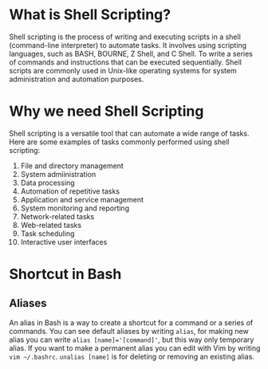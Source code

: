 # What is Shell Scripting?
Shell scripting is the process of writing and executing scripts in a shell (command-line interpreter) to automate tasks. It involves using scripting languages, such as BASH, BOURNE, Z Shell, and C Shell. To write a series of commands and instructions that can be executed sequentially. Shell scripts are commonly used in Unix-like operating systems for system administration and automation purposes.

# Why we need Shell Scripting
Shell scripting is a versatile tool that can automate a wide range of tasks. Here are some examples of tasks commonly performed using shell scripting:
1. File and directory management
2. System admiinistration
3. Data processing
4. Automation of repetitive tasks
5. Application and service management
6. System monitoring and reporting
7. Network-related tasks
8. Web-related tasks
9. Task scheduling
10. Interactive user interfaces

# Shortcut in Bash
## Aliases
An alias in Bash is a way to create a shortcut for a command or a series of commands. You can see default aliases by writing `alias`, for making new alias you can write `alias [name]='[command]'`, but this way only temporary alias. If you want to make a permanent alias you can edit with Vim by writing `vim ~/.bashrc`. `unalias [name]` is for deleting or removing an existing alias.
